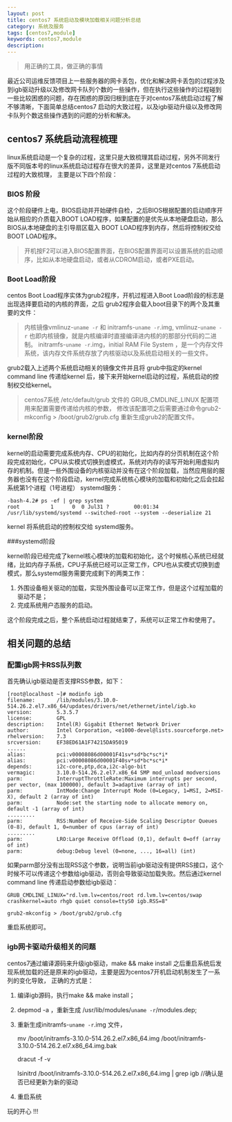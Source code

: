 ```yaml
---
layout: post
title: centos7 系统启动及模块加载相关问题分析总结
category: 系统及服务
tags: [centos7,module]
keywords: centos7,module
description: 
---
```


> 用正确的工具，做正确的事情

最近公司运维反馈项目上一些服务器的网卡丢包，优化和解决网卡丢包的过程涉及到igb驱动升级以及修改网卡队列个数的一些操作，但在执行这些操作的过程碰到一些比较困惑的问题，存在困惑的原因归根到底在于对centos7系统启动过程了解不够清晰，下面简单总结centos7 启动的大致过程，以及igb驱动升级以及修改网卡队列个数这些操作遇到的问题的分析和解决。

## centos7 系统启动流程梳理

linux系统启动是一个复杂的过程，这里只是大致梳理其启动过程，另外不同发行版不同版本号的linux系统启动过程存在很大的差异，这里是对centos 7系统启动过程的大致梳理， 主要是以下四个阶段：



### BIOS 阶段

这个阶段硬件上电，BIOS启动并开始硬件自检，之后BIOS根据配置的启动顺序开始从相应的介质载入BOOT LOAD程序，如果配置的是优先从本地硬盘启动，那么BIOS从本地硬盘的主引导扇区载入 BOOT LOAD程序到内存，然后将控制权交给BOOT LOAD程序。

> 开机按F2可以进入BIOS配置界面，在BIOS配置界面可以设置系统的启动顺序，比如从本地硬盘启动，或者从CDROM启动，或者PXE启动。

### Boot Load阶段

centos Boot Load程序实体为grub2程序，开机过程进入Boot Load阶段的标志是出现选择要启动的内核的界面，之后 grub2程序会载入boot目录下的两个及其重要的文件：

> 内核镜像vmlinuz-`uname -r` 和 initramfs-`uname -r`.img, vmlinuz-`uname -r` 也即内核镜像，就是内核编译时直接编译进内核的的那部分代码的二进制。 initramfs-`uname -r`.img，initial RAM File System ，是一个内存文件系统，该内存文件系统存放了内核驱动以及系统启动相关的一些文件。

grub2载入上述两个系统启动相关的镜像文件并且将 grub中指定的kernel command line 传递给kernel 后，接下来开始kernel启动的过程，系统启动的控制权交给kernel。

> centos7系统 /etc/default/grub 文件的 GRUB_CMDLINE_LINUX 配置项用来配置需要传递给内核的参数， 修改该配置项之后需要通过命令grub2-mkconfig > /boot/grub2/grub.cfg 重新生成grub2的配置文件。

### kernel阶段

kernel的启动需要完成系统内存、CPU的初始化，比如内存的分页机制在这个阶段完成初始化，CPU从实模式切换到虚模式，系统对内存的读写开始利用虚拟内存的机制。但是一些外围设备的内核驱动并没有在这个阶段加载，当然应用层的服务器也没有在这个阶段启动，kernel完成系统核心模块的加载和初始化之后会拉起系统第1个进程（1号进程） systemd服务：
	
	-bash-4.2# ps -ef | grep system
	root          1      0  0 Jul31 ?        00:01:34 /usr/lib/systemd/systemd --switched-root --system --deserialize 21

kernel 将系统启动的控制权交给 systemd服务。

###systemd阶段

kernel阶段已经完成了kernel核心模块的加载和初始化，这个时候核心系统已经就绪，比如内存子系统，CPU子系统已经可以正常工作，CPU也从实模式切换到虚模式，那么systemd服务需要完成剩下的两类工作：

1. 外围设备相关驱动的加载，实现外围设备可以正常工作，但是这个过程加载的驱动不是；
2. 完成系统用户态服务的启动。

这个阶段完成之后，整个系统启动过程就结束了，系统可以正常工作和使用了。


## 相关问题的总结

### 配置igb网卡RSS队列数

首先确认igb驱动是否支撑RSS参数，如下：

	[root@localhost ~]# modinfo igb
	filename:       /lib/modules/3.10.0-514.26.2.el7.x86_64/updates/drivers/net/ethernet/intel/igb.ko
	version:        5.3.5.7
	license:        GPL
	description:    Intel(R) Gigabit Ethernet Network Driver
	author:         Intel Corporation, <e1000-devel@lists.sourceforge.net>
	rhelversion:    7.3
	srcversion:     EF38ED61A1F74215DA95019
	......
	alias:          pci:v00008086d00001F41sv*sd*bc*sc*i*
	alias:          pci:v00008086d00001F40sv*sd*bc*sc*i*
	depends:        i2c-core,ptp,dca,i2c-algo-bit
	vermagic:       3.10.0-514.26.2.el7.x86_64 SMP mod_unload modversions 
	parm:           InterruptThrottleRate:Maximum interrupts per second, per vector, (max 100000), default 3=adaptive (array of int)
	parm:           IntMode:Change Interrupt Mode (0=Legacy, 1=MSI, 2=MSI-X), default 2 (array of int)
	parm:           Node:set the starting node to allocate memory on, default -1 (array of int)
	.........
	parm:           RSS:Number of Receive-Side Scaling Descriptor Queues (0-8), default 1, 0=number of cpus (array of int)
	.........
	parm:           LRO:Large Receive Offload (0,1), default 0=off (array of int)
	parm:           debug:Debug level (0=none, ..., 16=all) (int)

如果parm部分没有出现RSS这个参数，说明当前igb驱动没有提供RSS接口，这个时候不可以传递这个参数给igb驱动，否则会导致驱动加载失败。然后通过kernel command line 传递启动参数给igb驱动：

	GRUB_CMDLINE_LINUX="rd.lvm.lv=centos/root rd.lvm.lv=centos/swap crashkernel=auto rhgb quiet console=ttyS0 igb.RSS=8"
	
	grub2-mkconfig > /boot/grub2/grub.cfg

重启系统即可。

### igb网卡驱动升级相关的问题

centos7通过编译源码来升级igb驱动，make && make install 之后重启系统后发现系统加载的还是原来的igb驱动，主要是因为centos7开机启动机制发生了一系列的变化导致， 正确的方式是：

1. 编译igb源码，执行make && make install；
2. depmod -a ，重新生成 /usr/lib/modules/`uname -r`/modules.dep;
3. 重新生成initramfs-`uname -r`.img 文件，

	mv /boot/initramfs-3.10.0-514.26.2.el7.x86_64.img /boot/initramfs-3.10.0-514.26.2.el7.x86_64.img.bak
	
	dracut -f -v

	lsinitrd /boot/initramfs-3.10.0-514.26.2.el7.x86_64.img | grep igb //确认是否已经更新为新的驱动

4. 重启系统


玩的开心 !!!
